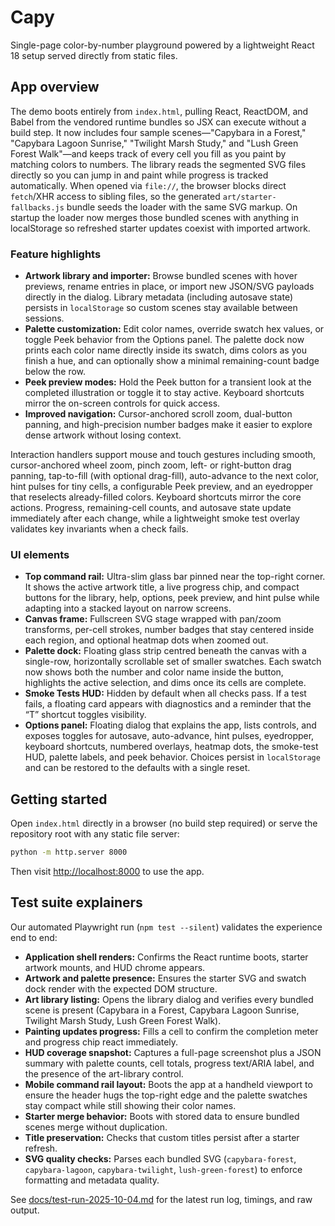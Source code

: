 # Capy

Single-page color-by-number playground powered by a lightweight React 18 setup
served directly from static files.

## App overview

The demo boots entirely from `index.html`, pulling React, ReactDOM, and Babel
from the vendored runtime bundles so JSX can execute without a build step. It
now includes four sample scenes—"Capybara in a Forest," "Capybara Lagoon
Sunrise," "Twilight Marsh Study," and "Lush Green Forest Walk"—and keeps track of every cell you fill as
you paint by matching colors to numbers. The library reads the segmented SVG
files directly so you can jump in and paint while progress is tracked
automatically. When opened via `file://`, the browser blocks direct `fetch`/XHR
access to sibling files, so the generated `art/starter-fallbacks.js` bundle
seeds the loader with the same SVG markup. On startup the loader now merges
those bundled scenes with anything in localStorage so refreshed starter updates
coexist with imported artwork.

### Feature highlights

- **Artwork library and importer:** Browse bundled scenes with hover previews,
  rename entries in place, or import new JSON/SVG payloads directly in the
  dialog. Library metadata (including autosave state) persists in
  `localStorage` so custom scenes stay available between sessions.
- **Palette customization:** Edit color names, override swatch hex values, or
  toggle Peek behavior from the Options panel. The palette dock now prints each
  color name directly inside its swatch, dims colors as you finish a hue, and
  can optionally show a minimal remaining-count badge below the row.
- **Peek preview modes:** Hold the Peek button for a transient look at the
  completed illustration or toggle it to stay active. Keyboard shortcuts mirror
  the on-screen controls for quick access.
- **Improved navigation:** Cursor-anchored scroll zoom, dual-button panning,
  and high-precision number badges make it easier to explore dense artwork
  without losing context.

Interaction handlers support mouse and touch gestures including smooth,
cursor-anchored wheel zoom, pinch zoom, left- or right-button drag panning,
tap-to-fill (with optional drag-fill), auto-advance to the next color, hint
pulses for tiny cells, a configurable Peek preview, and an eyedropper that
reselects already-filled colors. Keyboard shortcuts mirror the core actions.
Progress, remaining-cell counts, and autosave state update immediately after
each change, while a lightweight smoke test overlay validates key invariants
when a check fails.

### UI elements

- **Top command rail:** Ultra-slim glass bar pinned near the top-right corner.
  It shows the active artwork title, a live progress chip, and compact buttons
  for the library, help, options, peek preview, and hint pulse while adapting
  into a stacked layout on narrow screens.
- **Canvas frame:** Fullscreen SVG stage wrapped with pan/zoom transforms,
  per-cell strokes, number badges that stay centered inside each region, and
  optional heatmap dots when zoomed out.
- **Palette dock:** Floating glass strip centred beneath the canvas with a
  single-row, horizontally scrollable set of smaller swatches. Each swatch now
  shows both the number and color name inside the button, highlights the active
  selection, and dims once its cells are complete.
- **Smoke Tests HUD:** Hidden by default when all checks pass. If a test fails,
  a floating card appears with diagnostics and a reminder that the “T”
  shortcut toggles visibility.
- **Options panel:** Floating dialog that explains the app, lists controls,
  and exposes toggles for autosave, auto-advance, hint pulses, eyedropper,
  keyboard shortcuts, numbered overlays, heatmap dots, the smoke-test HUD,
  palette labels, and peek behavior. Choices persist in `localStorage` and can be restored to
  the defaults with a single reset.

## Getting started

Open `index.html` directly in a browser (no build step required) or serve the
repository root with any static file server:

```bash
python -m http.server 8000
```

Then visit <http://localhost:8000> to use the app.

## Test suite explainers

Our automated Playwright run (`npm test --silent`) validates the experience end to end:

- **Application shell renders:** Confirms the React runtime boots, starter artwork mounts, and HUD chrome appears.
- **Artwork and palette presence:** Ensures the starter SVG and swatch dock render with the expected DOM structure.
- **Art library listing:** Opens the library dialog and verifies every bundled scene is present (Capybara in a Forest, Capybara Lagoon Sunrise, Twilight Marsh Study, Lush Green Forest Walk).
- **Painting updates progress:** Fills a cell to confirm the completion meter and progress chip react immediately.
- **HUD coverage snapshot:** Captures a full-page screenshot plus a JSON summary with palette counts, cell totals, progress text/ARIA label, and the presence of the art-library control.
- **Mobile command rail layout:** Boots the app at a handheld viewport to ensure the header hugs the top-right edge and the palette swatches stay compact while still showing their color names.
- **Starter merge behavior:** Boots with stored data to ensure bundled scenes merge without duplication.
- **Title preservation:** Checks that custom titles persist after a starter refresh.
- **SVG quality checks:** Parses each bundled SVG (`capybara-forest`, `capybara-lagoon`, `capybara-twilight`, `lush-green-forest`) to enforce formatting and metadata quality.

See [docs/test-run-2025-10-04.md](docs/test-run-2025-10-04.md) for the latest run log, timings, and raw output.
